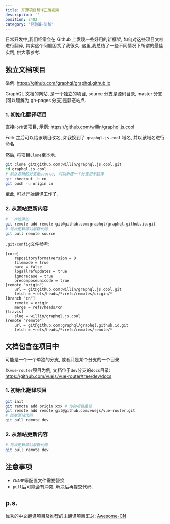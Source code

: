 ```yaml
---
title: 开源项目翻译正确姿势
description: ''
position: 2402
category: '经验篇-进阶'
---
```


日常开发中,我们经常会在 Github 上发现一些好用的新框架, 如何对这些项目文档进行翻译, 其实这个问题困扰了我很久. 这里,我总结了一些不同情况下所谓的最佳实践, 供大家参考:

## 独立文档项目

举例: <https://github.com/graphql/graphql.github.io>

GraphQL 文档的网站, 是一个独立的项目, source 分支是源码目录, master 分支(可以理解为 gh-pages 分支)是静态站点.

### 1. 初始化翻译项目

直接`Fork`该项目, 示例: <https://github.com/willin/graphql.js.cool>

Fork 之后可以给该项目改名, 如我换到了 `graphql.js.cool` 域名, 并以该域名进行命名.

然后, 将项目`Clone`至本地.

```bash
git clone git@github.com:willin/graphql.js.cool.git
cd graphql.js.cool
# 默认源码的分支是source, 可以新建一个分支用于翻译
git checkout -b cn
git push -u origin cn
```

至此, 可以开始翻译工作了.

<adsbygoogle></adsbygoogle>

### 2. 从源站更新内容

```bash
# 一次性添加
git remote add remote git@github.com:graphql/graphql.github.io.git
# 每次更新源站最新代码
git pull remote source
```

`.git/config`文件参考:

```
[core]
	repositoryformatversion = 0
	filemode = true
	bare = false
	logallrefupdates = true
	ignorecase = true
	precomposeunicode = true
[remote "origin"]
	url = git@github.com:willin/graphql.js.cool.git
	fetch = +refs/heads/*:refs/remotes/origin/*
[branch "cn"]
	remote = origin
	merge = refs/heads/cn
[travis]
	slug = willin/graphql.js.cool
[remote "remote"]
	url = git@github.com:graphql/graphql.github.io.git
	fetch = +refs/heads/*:refs/remotes/remote/*
```

## 文档包含在项目中

可能是一个一个单独的分支, 或者只是某个分支的一个目录.

以`vue-router`项目为例, 文档位于`dev`分支的`docs`目录: <https://github.com/vuejs/vue-router/tree/dev/docs>

### 1. 初始化翻译项目

```bash
git init
git remote add origin xxx # 你的项目路径
git remote add remote git@github.com:vuejs/vue-router.git
# 拉取源站代码
git pull remote dev
```

### 2. 从源站更新内容

```bash
# 每次更新源站最新代码
git pull remote dev
```

## 注意事项

- `CNAME`等配置文件需要替换
- `pull`后可能会有冲突. 解决后再提交代码.

## p.s.

优秀的中文翻译项目及推荐的未翻译项目汇总: [Awesome-CN](https://github.com/willin/awesome-cn)

